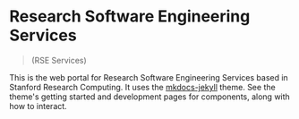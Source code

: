 # Research Software Engineering Services 

> (RSE Services)

This is the web portal for Research Software Engineering Services based
in Stanford Research Computing. It uses the [mkdocs-jekyll](https://vsoch.github.com/mkdocs-jekyll/) 
theme. See the theme's getting started and development pages for components,
along with how to interact.
